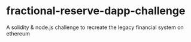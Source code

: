 # fractional-reserve-dapp-challenge
A solidity &amp; node.js challenge to recreate the legacy financial system on ethereum
